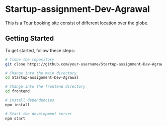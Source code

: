 # Startup-assignment-Dev-Agrawal

This is a Tour booking site consist of different location over the globe.

## Getting Started

To get started, follow these steps:

```bash
# Clone the repository
git clone https://github.com/your-username/Startup-assignment-Dev-Agrawal.git

# Change into the main directory
cd Startup-assignment-Dev-Agrawal

# Change into the frontend directory
cd frontend

# Install dependencies
npm install

# Start the development server
npm start
